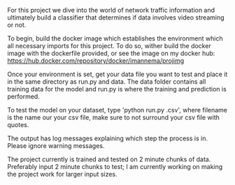 For this project we dive into the world of network traffic information and ultimately build a classifier that determines if data involves video streaming or not.

To begin, build the docker image which establishes the environment which all necessary imports for this project. To do so, wither build the docker image with the dockerfile provided, or see the image on my docker hub: https://hub.docker.com/repository/docker/imannema/projimg

Once your environment is set, get your data file you want to test and place it in the same directory as run.py and data. The data folder contains all training data for the model and run.py is where the training and prediction is performed.

To test the model on your dataset, type 'python run.py <filename>.csv', where filename is the name our your csv file, make sure to not surround your csv file with quotes.

The output has log messages explaining which step the process is in. Please ignore warning messages.

The project currently is trained and tested on 2 minute chunks of data. Preferably input 2 minute chunks to test; I am currently working on making the project work for larger input sizes.
